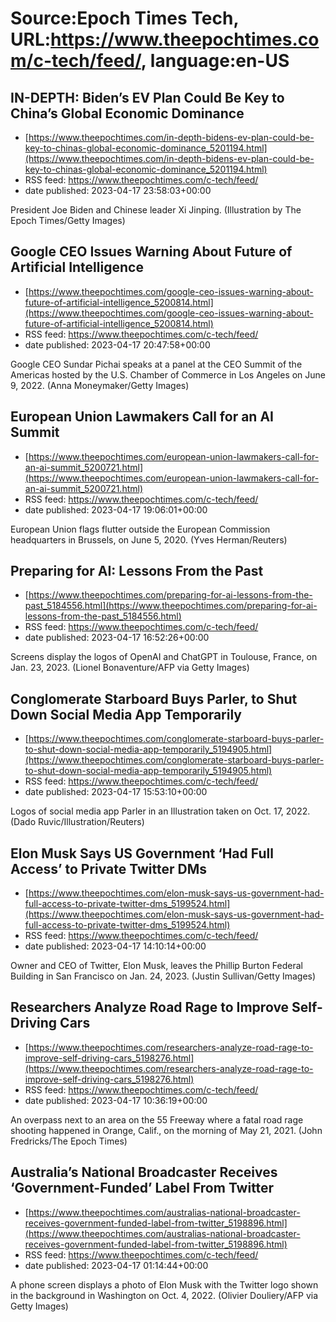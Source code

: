 # Source:Epoch Times Tech, URL:https://www.theepochtimes.com/c-tech/feed/, language:en-US

## IN-DEPTH: Biden’s EV Plan Could Be Key to China’s Global Economic Dominance
 - [https://www.theepochtimes.com/in-depth-bidens-ev-plan-could-be-key-to-chinas-global-economic-dominance_5201194.html](https://www.theepochtimes.com/in-depth-bidens-ev-plan-could-be-key-to-chinas-global-economic-dominance_5201194.html)
 - RSS feed: https://www.theepochtimes.com/c-tech/feed/
 - date published: 2023-04-17 23:58:03+00:00

President Joe Biden and Chinese leader Xi Jinping. (Illustration by The Epoch Times/Getty Images)

## Google CEO Issues Warning About Future of Artificial Intelligence
 - [https://www.theepochtimes.com/google-ceo-issues-warning-about-future-of-artificial-intelligence_5200814.html](https://www.theepochtimes.com/google-ceo-issues-warning-about-future-of-artificial-intelligence_5200814.html)
 - RSS feed: https://www.theepochtimes.com/c-tech/feed/
 - date published: 2023-04-17 20:47:58+00:00

Google CEO Sundar Pichai speaks at a panel at the CEO Summit of the Americas hosted by the U.S. Chamber of Commerce in Los Angeles on June 9, 2022. (Anna Moneymaker/Getty Images)

## European Union Lawmakers Call for an AI Summit
 - [https://www.theepochtimes.com/european-union-lawmakers-call-for-an-ai-summit_5200721.html](https://www.theepochtimes.com/european-union-lawmakers-call-for-an-ai-summit_5200721.html)
 - RSS feed: https://www.theepochtimes.com/c-tech/feed/
 - date published: 2023-04-17 19:06:01+00:00

European Union flags flutter outside the European Commission headquarters in Brussels, on June 5, 2020.  (Yves Herman/Reuters)

## Preparing for AI: Lessons From the Past
 - [https://www.theepochtimes.com/preparing-for-ai-lessons-from-the-past_5184556.html](https://www.theepochtimes.com/preparing-for-ai-lessons-from-the-past_5184556.html)
 - RSS feed: https://www.theepochtimes.com/c-tech/feed/
 - date published: 2023-04-17 16:52:26+00:00

Screens display the logos of OpenAI and ChatGPT in Toulouse, France, on Jan. 23, 2023. (Lionel Bonaventure/AFP via Getty Images)

## Conglomerate Starboard Buys Parler, to Shut Down Social Media App Temporarily
 - [https://www.theepochtimes.com/conglomerate-starboard-buys-parler-to-shut-down-social-media-app-temporarily_5194905.html](https://www.theepochtimes.com/conglomerate-starboard-buys-parler-to-shut-down-social-media-app-temporarily_5194905.html)
 - RSS feed: https://www.theepochtimes.com/c-tech/feed/
 - date published: 2023-04-17 15:53:10+00:00

Logos of social media app Parler in an Illustration taken on Oct. 17, 2022. (Dado Ruvic/Illustration/Reuters)

## Elon Musk Says US Government ‘Had Full Access’ to Private Twitter DMs
 - [https://www.theepochtimes.com/elon-musk-says-us-government-had-full-access-to-private-twitter-dms_5199524.html](https://www.theepochtimes.com/elon-musk-says-us-government-had-full-access-to-private-twitter-dms_5199524.html)
 - RSS feed: https://www.theepochtimes.com/c-tech/feed/
 - date published: 2023-04-17 14:10:14+00:00

Owner and CEO of Twitter, Elon Musk, leaves the Phillip Burton Federal Building in San Francisco on Jan. 24, 2023. (Justin Sullivan/Getty Images)

## Researchers Analyze Road Rage to Improve Self-Driving Cars
 - [https://www.theepochtimes.com/researchers-analyze-road-rage-to-improve-self-driving-cars_5198276.html](https://www.theepochtimes.com/researchers-analyze-road-rage-to-improve-self-driving-cars_5198276.html)
 - RSS feed: https://www.theepochtimes.com/c-tech/feed/
 - date published: 2023-04-17 10:36:19+00:00

An overpass next to an area on the 55 Freeway where a fatal road rage shooting happened in Orange, Calif., on the morning of May 21, 2021. (John Fredricks/The Epoch Times)

## Australia’s National Broadcaster Receives ‘Government-Funded’ Label From Twitter
 - [https://www.theepochtimes.com/australias-national-broadcaster-receives-government-funded-label-from-twitter_5198896.html](https://www.theepochtimes.com/australias-national-broadcaster-receives-government-funded-label-from-twitter_5198896.html)
 - RSS feed: https://www.theepochtimes.com/c-tech/feed/
 - date published: 2023-04-17 01:14:44+00:00

A phone screen displays a photo of Elon Musk with the Twitter logo shown in the background in Washington on Oct. 4, 2022. (Olivier Douliery/AFP via Getty Images)

